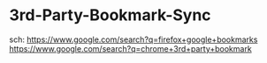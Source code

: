 # 3rd-Party-Bookmark-Sync
sch: https://www.google.com/search?q=firefox+google+bookmarks https://www.google.com/search?q=chrome+3rd+party+bookmark

